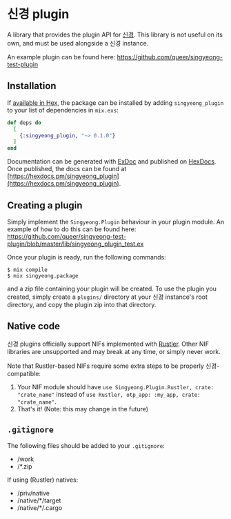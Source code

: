# 신경 plugin

A library that provides the plugin API for [신경](https://github.com/queer/singyeong).
This library is not useful on its own, and must be used alongside a 신경 instance.

An example plugin can be found here: https://github.com/queer/singyeong-test-plugin

## Installation

If [available in Hex](https://hex.pm/docs/publish), the package can be installed
by adding `singyeong_plugin` to your list of dependencies in `mix.exs`:

```elixir
def deps do
  [
    {:singyeong_plugin, "~> 0.1.0"}
  ]
end
```

Documentation can be generated with [ExDoc](https://github.com/elixir-lang/ex_doc)
and published on [HexDocs](https://hexdocs.pm). Once published, the docs can
be found at [https://hexdocs.pm/singyeong_plugin](https://hexdocs.pm/singyeong_plugin).

## Creating a plugin

Simply implement the `Singyeong.Plugin` behaviour in your plugin module. An
example of how to do this can be found here:
https://github.com/queer/singyeong-test-plugin/blob/master/lib/singyeong_plugin_test.ex

Once your plugin is ready, run the following commands:
```
$ mix compile
$ mix singyeong.package
```
and a zip file containing your plugin will be created. To use the plugin you
created, simply create a `plugins/` directory at your 신경 instance's root
directory, and copy the plugin zip into that directory.

## Native code

신경 plugins officially support NIFs implemented with [Rustler](https://github.com/rusterlium/rustler).
Other NIF libraries are unsupported and may break at any time, or simply never
work. 

Note that Rustler-based NIFs require some extra steps to be properly
신경-compatible:

1. Your NIF module should have `use Singyeong.Plugin.Rustler, crate: "crate_name"`
   instead of `use Rustler, otp_app: :my_app, crate: "crate_name"`.
2. That's it! (Note: this may change in the future)

## `.gitignore`

The following files should be added to your `.gitignore`:

- /work
- /*.zip

If using (Rustler) natives:

- /priv/native
- /native/*/target
- /native/*/.cargo